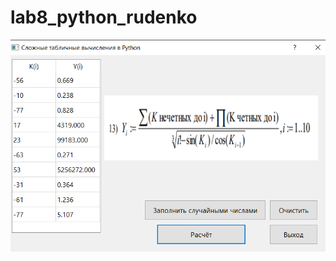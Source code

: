# lab8_python_rudenko
![screenshot](https://github.com/harvey133/lab8_python_rudenko/blob/main/screenshot.png)
